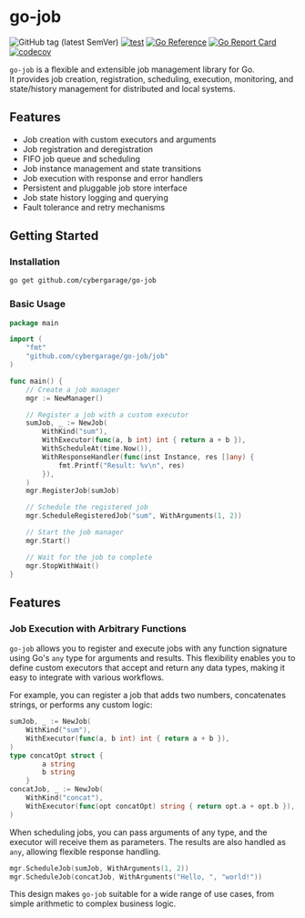 # go-job

![GitHub tag (latest SemVer)](https://img.shields.io/github/v/tag/cybergarage/go-job)
[![test](https://github.com/cybergarage/go-job/actions/workflows/make.yml/badge.svg)](https://github.com/cybergarage/go-job/actions/workflows/make.yml)
[![Go Reference](https://pkg.go.dev/badge/github.com/cybergarage/go-job.svg)](https://pkg.go.dev/github.com/cybergarage/go-job)
 [![Go Report Card](https://img.shields.io/badge/go%20report-A%2B-brightgreen)](https://goreportcard.com/report/github.com/cybergarage/go-job) 
 [![codecov](https://codecov.io/gh/cybergarage/go-job/graph/badge.svg?token=OCU5V0H3OX)](https://codecov.io/gh/cybergarage/go-job)

`go-job` is a flexible and extensible job management library for Go.  
It provides job creation, registration, scheduling, execution, monitoring, and state/history management for distributed and local systems.

## Features

- Job creation with custom executors and arguments
- Job registration and deregistration
- FIFO job queue and scheduling
- Job instance management and state transitions
- Job execution with response and error handlers
- Persistent and pluggable job store interface
- Job state history logging and querying
- Fault tolerance and retry mechanisms

## Getting Started

### Installation

```sh
go get github.com/cybergarage/go-job
```

### Basic Usage

```go
package main

import (
    "fmt"
    "github.com/cybergarage/go-job/job"
)

func main() {
	// Create a job manager
	mgr := NewManager()

	// Register a job with a custom executor
	sumJob, _ := NewJob(
		WithKind("sum"),
		WithExecutor(func(a, b int) int { return a + b }),
		WithScheduleAt(time.Now()),
		WithResponseHandler(func(inst Instance, res []any) {
			fmt.Printf("Result: %v\n", res)
		}),
	)
	mgr.RegisterJob(sumJob)

	// Schedule the registered job
	mgr.ScheduleRegisteredJob("sum", WithArguments(1, 2))

	// Start the job manager
	mgr.Start()

	// Wait for the job to complete
	mgr.StopWithWait()
}
```

## Features

### Job Execution with Arbitrary Functions

`go-job` allows you to register and execute jobs with any function signature using Go's `any` type for arguments and results. This flexibility enables you to define custom executors that accept and return any data types, making it easy to integrate with various workflows.

For example, you can register a job that adds two numbers, concatenates strings, or performs any custom logic:

```go
sumJob, _ := NewJob(
	WithKind("sum"),
	WithExecutor(func(a, b int) int { return a + b }),
)
type concatOpt struct {
		a string
		b string
	}
concatJob, _ := NewJob(
	WithKind("concat"),
	WithExecutor(func(opt concatOpt) string { return opt.a + opt.b }),
)
```

When scheduling jobs, you can pass arguments of any type, and the executor will receive them as parameters. The results are also handled as `any`, allowing flexible response handling.

```go	
mgr.ScheduleJob(sumJob, WithArguments(1, 2))
mgr.ScheduleJob(concatJob, WithArguments("Hello, ", "world!"))
```

This design makes `go-job` suitable for a wide range of use cases, from simple arithmetic to complex business logic.
